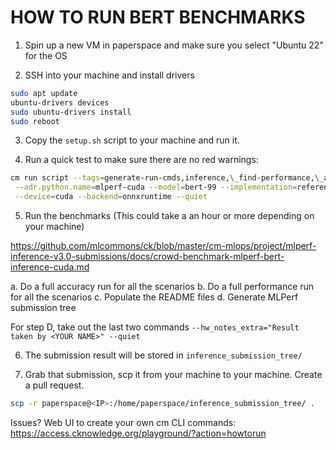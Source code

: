 # HOW TO RUN BERT BENCHMARKS

1. Spin up a new VM in paperspace and make sure you select "Ubuntu 22" for the OS

2. SSH into your machine and install drivers

```sh
sudo apt update
ubuntu-drivers devices
sudo ubuntu-drivers install
sudo reboot
```

3. Copy the `setup.sh` script to your machine and run it.

4. Run a quick test to make sure there are no red warnings:

```sh
cm run script --tags=generate-run-cmds,inference,\_find-performance,\_all-scenarios \
 --adr.python.name=mlperf-cuda --model=bert-99 --implementation=reference \
 --device=cuda --backend=onnxruntime --quiet
```

5. Run the benchmarks (This could take a an hour or more depending on your machine)

https://github.com/mlcommons/ck/blob/master/cm-mlops/project/mlperf-inference-v3.0-submissions/docs/crowd-benchmark-mlperf-bert-inference-cuda.md

a. Do a full accuracy run for all the scenarios
b. Do a full performance run for all the scenarios
c. Populate the README files
d. Generate MLPerf submission tree

For step D, take out the last two commands `--hw_notes_extra="Result taken by <YOUR NAME>" --quiet`

6. The submission result will be stored in `inference_submission_tree/`

7. Grab that submission, scp it from your machine to your machine. Create a pull request.

```sh
scp -r paperspace@<IP>:/home/paperspace/inference_submission_tree/ .
```

Issues?
Web UI to create your own cm CLI commands:
https://access.cknowledge.org/playground/?action=howtorun
